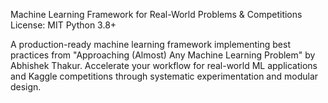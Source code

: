 Machine Learning Framework for Real-World Problems & Competitions
License: MIT
Python 3.8+

A production-ready machine learning framework implementing best practices from "Approaching (Almost) Any Machine Learning Problem" by Abhishek Thakur. Accelerate your workflow for real-world ML applications and Kaggle competitions through systematic experimentation and modular design.

